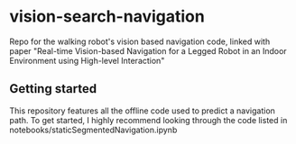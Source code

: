 # vision-search-navigation
Repo for the walking robot's vision based navigation code, linked with paper "Real-time Vision-based Navigation for a Legged Robot in an Indoor Environment using High-level Interaction"



## Getting started

This repository features all the offline code used to predict a navigation path. To get started, I highly recommend looking through the code listed in notebooks/staticSegmentedNavigation.ipynb



